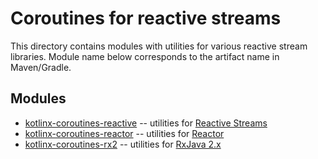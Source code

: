 # Coroutines for reactive streams

This directory contains modules with utilities for various reactive stream libraries.
Module name below corresponds to the artifact name in Maven/Gradle.

## Modules

* [kotlinx-coroutines-reactive](kotlinx-coroutines-reactive/README.md) -- utilities for [Reactive Streams](https://www.reactive-streams.org)
* [kotlinx-coroutines-reactor](kotlinx-coroutines-reactor/README.md) -- utilities for [Reactor](https://projectreactor.io)
* [kotlinx-coroutines-rx2](kotlinx-coroutines-rx2/README.md) -- utilities for [RxJava 2.x](https://github.com/ReactiveX/RxJava)
